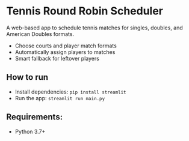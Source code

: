 # Tennis Round Robin Scheduler

A web-based app to schedule tennis matches for singles, doubles, and American Doubles formats.
- Choose courts and player match formats
- Automatically assign players to matches
- Smart fallback for leftover players

## How to run
- Install dependencies: `pip install streamlit`
- Run the app: `streamlit run main.py`

## Requirements:
- Python 3.7+
